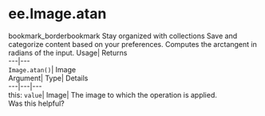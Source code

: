  
#  ee.Image.atan 
bookmark_borderbookmark Stay organized with collections  Save and categorize content based on your preferences.
Computes the arctangent in radians of the input. 
Usage| Returns  
---|---  
`Image.atan()`| Image  
Argument| Type| Details  
---|---|---  
this: `value`| Image| The image to which the operation is applied.  
Was this helpful?
